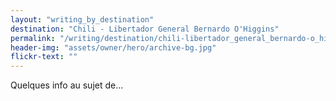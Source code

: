 ```yaml
---
layout: "writing_by_destination"
destination: "Chili - Libertador General Bernardo O'Higgins"
permalink: "/writing/destination/chili-libertador_general_bernardo-o_higgins/"
header-img: "assets/owner/hero/archive-bg.jpg"
flickr-text: ""
---
```


Quelques info au sujet de...
